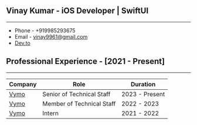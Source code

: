 ## Vinay Kumar - iOS Developer | SwiftUI
----------------------------------------

* Phone - +919985293675
* Email - vinay9961@gmail.com
* [Dev.to](https://dev.to/vinaykumar0339/)


## Professional Experience - [2021 - Present]
---------------------------------------------
| Company    | Role    | Duration    |
|-------------|-------------|-------------|
| [Vymo](https://vymo.com/)  | Senior of Technical Staff | 2023 - Present |
| [Vymo](https://vymo.com/)  | Member of Technical Staff | 2022 - 2023 |
| [Vymo](https://vymo.com/)  | Intern | 2021 - 2022 |

<!--
**vinaykumar0339/vinaykumar0339** is a ✨ _special_ ✨ repository because its `README.md` (this file) appears on your GitHub profile.

Here are some ideas to get you started:

- 🔭 I’m currently working on ...
- 🌱 I’m currently learning ...
- 👯 I’m looking to collaborate on ...
- 🤔 I’m looking for help with ...
- 💬 Ask me about ...
- 📫 How to reach me: ...
- 😄 Pronouns: ...
- ⚡ Fun fact: ...
-->
